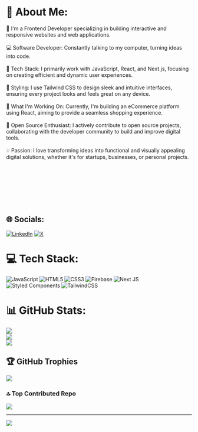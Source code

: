 # 💫 About Me:
🔧 I'm a Frontend Developer specializing in building interactive and responsive websites and web applications.<br><br>💻 Software Developer: Constantly talking to my computer, turning ideas into code.<br><br>🚀 Tech Stack: I primarily work with JavaScript, React, and Next.js, focusing on creating efficient and dynamic user experiences.<br><br>🎨 Styling: I use Tailwind CSS to design sleek and intuitive interfaces, ensuring every project looks and feels great on any device.<br><br>🔭 What I'm Working On: Currently, I'm building an eCommerce platform using React, aiming to provide a seamless shopping experience.<br><br>🌱 Open Source Enthusiast: I actively contribute to open source projects, collaborating with the developer community to build and improve digital tools.<br><br>💡 Passion: I love transforming ideas into functional and visually appealing digital solutions, whether it's for startups, businesses, or personal projects.<br><br><br><br><br><br><br><br>


## 🌐 Socials:
[![LinkedIn](https://img.shields.io/badge/LinkedIn-%230077B5.svg?logo=linkedin&logoColor=white)](https://linkedin.com/in/https://www.linkedin.com/in/owoicho-emmanuel/) [![X](https://img.shields.io/badge/X-black.svg?logo=X&logoColor=white)](https://x.com/https://x.com/Owieadoyi) 

# 💻 Tech Stack:
![JavaScript](https://img.shields.io/badge/javascript-%23323330.svg?style=for-the-badge&logo=javascript&logoColor=%23F7DF1E) ![HTML5](https://img.shields.io/badge/html5-%23E34F26.svg?style=for-the-badge&logo=html5&logoColor=white) ![CSS3](https://img.shields.io/badge/css3-%231572B6.svg?style=for-the-badge&logo=css3&logoColor=white) ![Firebase](https://img.shields.io/badge/firebase-%23039BE5.svg?style=for-the-badge&logo=firebase) ![Next JS](https://img.shields.io/badge/Next-black?style=for-the-badge&logo=next.js&logoColor=white) ![Styled Components](https://img.shields.io/badge/styled--components-DB7093?style=for-the-badge&logo=styled-components&logoColor=white) ![TailwindCSS](https://img.shields.io/badge/tailwindcss-%2338B2AC.svg?style=for-the-badge&logo=tailwind-css&logoColor=white)
# 📊 GitHub Stats:
![](https://github-readme-stats.vercel.app/api?username=adoyi106&theme=dark&hide_border=false&include_all_commits=false&count_private=false)<br/>
![](https://github-readme-streak-stats.herokuapp.com/?user=adoyi106&theme=dark&hide_border=false)<br/>
![](https://github-readme-stats.vercel.app/api/top-langs/?username=adoyi106&theme=dark&hide_border=false&include_all_commits=false&count_private=false&layout=compact)

## 🏆 GitHub Trophies
![](https://github-profile-trophy.vercel.app/?username=adoyi106&theme=radical&no-frame=false&no-bg=true&margin-w=4)

### 🔝 Top Contributed Repo
![](https://github-contributor-stats.vercel.app/api?username=adoyi106&limit=5&theme=dark&combine_all_yearly_contributions=true)

---
[![](https://visitcount.itsvg.in/api?id=adoyi106&icon=0&color=0)](https://visitcount.itsvg.in)

<!-- Proudly created with GPRM ( https://gprm.itsvg.in ) -->
